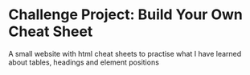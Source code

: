# Challenge Project: Build Your Own Cheat Sheet

A small website with html cheat sheets to practise what I have learned about tables, headings and element positions
